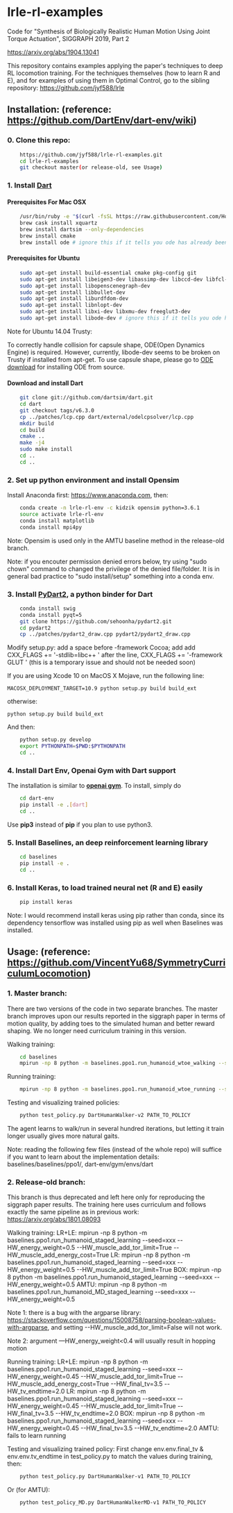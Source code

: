# lrle-rl-examples

Code for "Synthesis of Biologically Realistic Human Motion Using Joint Torque Actuation", SIGGRAPH 2019, Part 2

https://arxiv.org/abs/1904.13041

This repository contains examples applying the paper's techniques to deep RL locomotion training. For the techniques themselves (how to learn R and E), and for examples of using them in Optimal Control, go to the sibling repository: https://github.com/jyf588/lrle

## Installation: (reference: https://github.com/DartEnv/dart-env/wiki)

### 0. Clone this repo:
```bash
    https://github.com/jyf588/lrle-rl-examples.git
    cd lrle-rl-examples
    git checkout master(or release-old, see Usage)
```

### 1. Install <a href="http://dartsim.github.io/">Dart</a>

#### Prerequisites For Mac OSX

```bash
    /usr/bin/ruby -e "$(curl -fsSL https://raw.githubusercontent.com/Homebrew/install/master/install)"
    brew cask install xquartz
    brew install dartsim --only-dependencies
    brew install cmake
    brew install ode # ignore this if it tells you ode has already been installed
```

#### Prerequisites for Ubuntu

```bash
    sudo apt-get install build-essential cmake pkg-config git
    sudo apt-get install libeigen3-dev libassimp-dev libccd-dev libfcl-dev libboost-regex-dev libboost-system-dev
    sudo apt-get install libopenscenegraph-dev
    sudo apt-get install libbullet-dev
    sudo apt-get install liburdfdom-dev
    sudo apt-get install libnlopt-dev
    sudo apt-get install libxi-dev libxmu-dev freeglut3-dev
    sudo apt-get install libode-dev # ignore this if it tells you ode has already been installed
```

Note for Ubuntu 14.04 Trusty:

To correctly handle collision for capsule shape, ODE(Open Dynamics Engine) is required. However, currently, libode-dev seems to be broken on Trusty if installed from apt-get. To use capsule shape, please go to <a href="https://sourceforge.net/projects/opende/files//">ODE download</a> for installing ODE from source. 

#### Download and install Dart

```bash
    git clone git://github.com/dartsim/dart.git
    cd dart
    git checkout tags/v6.3.0
    cp ../patches/lcp.cpp dart/external/odelcpsolver/lcp.cpp
    mkdir build
    cd build
    cmake ..
    make -j4
    sudo make install
    cd ..
    cd ..
```

### 2. Set up python environment and install Opensim

Install Anaconda first: https://www.anaconda.com, then:

```bash
    conda create -n lrle-rl-env -c kidzik opensim python=3.6.1
    source activate lrle-rl-env
    conda install matplotlib
    conda install mpi4py
```

Note: Opensim is used only in the AMTU baseline method in the release-old branch.

Note: if you encouter permission denied errors below, try using "sudo chown" command to changed the privilege of the denied file/folder. It is in general bad practice to "sudo install/setup" something into a conda env.

### 3. Install <a href="http://pydart2.readthedocs.io/en/latest/">PyDart2</a>, a python binder for Dart

```bash
    conda install swig
    conda install pyqt=5
    git clone https://github.com/sehoonha/pydart2.git
    cd pydart2
    cp ../patches/pydart2_draw.cpp pydart2/pydart2_draw.cpp
```

Modify setup.py: add a space before -framework Cocoa; add add CXX_FLAGS += '-stdlib=libc++ ' after the line, CXX_FLAGS += '-framework GLUT ' (this is a temporary issue and should not be needed soon)

If you are using Xcode 10 on MacOS X Mojave, run the following line:

```
MACOSX_DEPLOYMENT_TARGET=10.9 python setup.py build build_ext
```

otherwise:

```
python setup.py build build_ext
```

And then:

```bash
    python setup.py develop
    export PYTHONPATH=$PWD:$PYTHONPATH
    cd ..
```

### 4. Install Dart Env, Openai Gym with Dart support

The installation is similar to <a href="https://github.com/openai/gym">**openai gym**</a>. To install, simply do 

```bash
    cd dart-env
    pip install -e .[dart]
    cd ..
```

Use **pip3** instead of **pip** if you plan to use python3.

### 5. Install Baselines, an deep reinforcement learning library
```bash
    cd baselines
    pip install -e .
    cd ..
```

### 6. Install Keras, to load trained neural net (R and E) easily
```bash
    pip install keras
```
Note: I would recommend install keras using pip rather than conda, since its dependency tensorflow was installed using pip as well when Baselines was installed.

## Usage: (reference: https://github.com/VincentYu68/SymmetryCurriculumLocomotion)

### 1. Master branch:

There are two versions of the code in two separate branches. The master branch improves upon our results reported in the siggraph paper in terms of motion quality, by adding toes to the simulated human and better reward shaping. We no longer need curriculum training in this version.

Walking training: 
```bash
    cd baselines
    mpirun -np 8 python -m baselines.ppo1.run_humanoid_wtoe_walking --seed=some_number
```
Running training:
```bash
    mpirun -np 8 python -m baselines.ppo1.run_humanoid_wtoe_running --seed=some_number
```
Testing and visualizing trained policies:
```bash
    python test_policy.py DartHumanWalker-v2 PATH_TO_POLICY
```
The agent learns to walk/run in several hundred iterations, but letting it train longer usually gives more natural gaits.

Note: reading the following few files (instead of the whole repo) will suffice if you want to learn about the implementation details: baselines/baselines/ppo1/, dart-env/gym/envs/dart

### 2. Release-old branch:

This branch is thus deprecated and left here only for reproducing the siggraph paper results. The training here uses curriculum and follows exactly the same pipeline as in previous work: https://arxiv.org/abs/1801.08093

Walking training:
LR+LE:  mpirun -np 8 python -m baselines.ppo1.run_humanoid_staged_learning --seed=xxx --HW_energy_weight=0.5 --HW_muscle_add_tor_limit=True --HW_muscle_add_energy_cost=True
LR: mpirun -np 8 python -m baselines.ppo1.run_humanoid_staged_learning --seed=xxx --HW_energy_weight=0.5 --HW_muscle_add_tor_limit=True 
BOX: mpirun -np 8 python -m baselines.ppo1.run_humanoid_staged_learning --seed=xxx --HW_energy_weight=0.5
AMTU: mpirun -np 8 python -m baselines.ppo1.run_humanoid_MD_staged_learning --seed=xxx --HW_energy_weight=0.5

Note 1: there is a bug with the argparse library: https://stackoverflow.com/questions/15008758/parsing-boolean-values-with-argparse, and setting --HW_muscle_add_tor_limit=False will not work.

Note 2: argument —HW_energy_weight<0.4 will usually result in hopping motion

Running training:
LR+LE: mpirun -np 8 python -m baselines.ppo1.run_humanoid_staged_learning --seed=xxx --HW_energy_weight=0.45 --HW_muscle_add_tor_limit=True --HW_muscle_add_energy_cost=True --HW_final_tv=3.5 --HW_tv_endtime=2.0
LR: mpirun -np 8 python -m baselines.ppo1.run_humanoid_staged_learning --seed=xxx --HW_energy_weight=0.45 --HW_muscle_add_tor_limit=True  --HW_final_tv=3.5 --HW_tv_endtime=2.0
BOX: mpirun -np 8 python -m baselines.ppo1.run_humanoid_staged_learning --seed=xxx --HW_energy_weight=0.45 --HW_final_tv=3.5 --HW_tv_endtime=2.0
AMTU: fails to learn running

Testing and visualizing trained policy:
First change env.env.final_tv & env.env.tv_endtime in test_policy.py to match the values during training, then:
```bash
    python test_policy.py DartHumanWalker-v1 PATH_TO_POLICY
```
Or (for AMTU):
```bash
    python test_policy_MD.py DartHumanWalkerMD-v1 PATH_TO_POLICY
```
